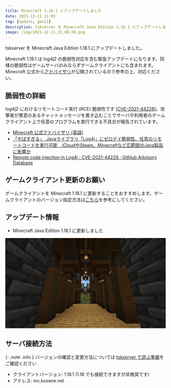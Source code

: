 ```yaml
---
title: Minecraft 1.18.1 にアップデートしました
date: 2021-12-11 21:03
tag: [update, gen11]
description: tskserver を Minecraft Java Edition 1.18.1 にアップデートしました。
image: /img/2021-12-11_21.00.50.png
---
```


tskserver を Minecraft Java Edition 1.18.1 にアップデートしました。

Minecraft 1.18.1 は log4j2 の脆弱性対応を含む緊急アップデートになります。同様の脆弱性はゲームサーバのみならずゲームクライアントにも含まれます。Minecraft 公式から[アドバイザリ](https://www.minecraft.net/ja-jp/article/important-message--security-vulnerability-java-edition)が公開されているので参考の上、対応ください。

## 脆弱性の詳細
log4j2 におけるリモートコード実行 (RCE) 脆弱性です [[CVE-2021-44228](https://github.com/advisories/GHSA-jfh8-c2jp-5v3q)]。攻撃者が悪意のあるチャットメッセージを書き込むことでサーバや利用者のゲームクライアント上で任意のプログラムを実行できる不具合が報告されています。

- [Minecraft 公式アドバイザリ (英語)](https://www.minecraft.net/ja-jp/article/important-message--security-vulnerability-java-edition)
- [「やばすぎる」　Javaライブラリ「Log4j」にゼロデイ脆弱性、任意のリモートコードを実行可能　iCloudやSteam、Minecraftなど広範囲のJava製品に影響か](https://www.itmedia.co.jp/news/articles/2112/10/news157.html)
- [Remote code injection in Log4j · CVE-2021-44228 · GitHub Advisory Database](https://github.com/advisories/GHSA-jfh8-c2jp-5v3q)

## ゲームクライアント更新のお願い
ゲームクライアントを Minecraft 1.18.1 に更新することをおすすめします。ゲームクライアントのバージョン指定方法は[こちら](/introduction/change-version)を参考にしてください。


## アップデート情報
- Minecraft Java Edition 1.18.1 に更新しました


![](/img/2021-12-11_21.00.50.png)

## サーバ接続方法

{: .note .info }
バージョンの確認と変更方法については [tskserver で遊ぶ準備](/introduction/prepare)をご確認ください

* クライアントバージョン: 1.18.1 (1.18 でも接続できますが非推奨です)
* アドレス: mc.ksswre.net
